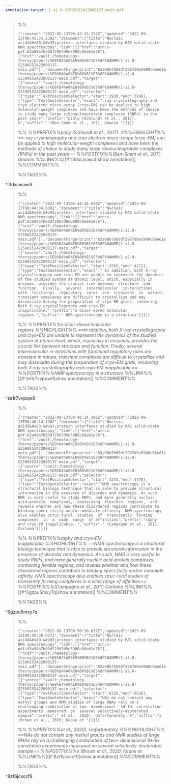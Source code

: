 ```yaml
---
annotation-target: 1-s2.0-S2590152422000137-main.pdf
---
```



>%%
>```annotation-json
>{"created":"2022-09-13T00:43:33.239Z","updated":"2022-09-13T00:43:33.239Z","document":{"title":"Nucleic acidâ&#x80;&#x93;protein interfaces studied by MAS solid-state NMR spectroscopy","link":[{"href":"urn:x-pdf:83a98b7b60df2987d9e5980c66e61e76"},{"href":"vault:/hematology-theroy/papers/%E8%B4%A8%E8%B0%B1%E5%8F%8ANMR/1-s2.0-S2590152422000137-main.pdf"}],"documentFingerprint":"83a98b7b60df2987d9e5980c66e61e76"},"uri":"vault:/hematology-theroy/papers/%E8%B4%A8%E8%B0%B1%E5%8F%8ANMR/1-s2.0-S2590152422000137-main.pdf","target":[{"source":"vault:/hematology-theroy/papers/%E8%B4%A8%E8%B0%B1%E5%8F%8ANMR/1-s2.0-S2590152422000137-main.pdf","selector":[{"type":"TextPositionSelector","start":2930,"end":3149},{"type":"TextQuoteSelector","exact":"-ray crystallography and cryo electron micro-scopy (cryo-EM) can be applied to high molecular-weight complexes and have been the methods of choice to study many large ribonucleoprotein complexes (RNPs) in the past years","prefix":"pidly (Schlundt et al., 2017). X","suffix":" (Ben-Shem et al., 2011; Ghanim "}]}]}
>```
>%%
>*%%PREFIX%%pidly (Schlundt et al., 2017). X%%HIGHLIGHT%% ==-ray crystallography and cryo electron micro-scopy (cryo-EM) can be applied to high molecular-weight complexes and have been the methods of choice to study many large ribonucleoprotein complexes (RNPs) in the past years== %%POSTFIX%%(Ben-Shem et al., 2011; Ghanim*
>%%LINK%%[[#^i3dxcwawi3|show annotation]]
>%%COMMENT%%
>
>%%TAGS%%
>
^i3dxcwawi3


>%%
>```annotation-json
>{"created":"2022-09-13T00:44:34.630Z","updated":"2022-09-13T00:44:34.630Z","document":{"title":"Nucleic acidâ&#x80;&#x93;protein interfaces studied by MAS solid-state NMR spectroscopy","link":[{"href":"urn:x-pdf:83a98b7b60df2987d9e5980c66e61e76"},{"href":"vault:/hematology-theroy/papers/%E8%B4%A8%E8%B0%B1%E5%8F%8ANMR/1-s2.0-S2590152422000137-main.pdf"}],"documentFingerprint":"83a98b7b60df2987d9e5980c66e61e76"},"uri":"vault:/hematology-theroy/papers/%E8%B4%A8%E8%B0%B1%E5%8F%8ANMR/1-s2.0-S2590152422000137-main.pdf","target":[{"source":"vault:/hematology-theroy/papers/%E8%B4%A8%E8%B0%B1%E5%8F%8ANMR/1-s2.0-S2590152422000137-main.pdf","selector":[{"type":"TextPositionSelector","start":3765,"end":4272},{"type":"TextQuoteSelector","exact":" In addition, both X-ray crystallography and cryo-EM are unable to represent the dynamics of the studied system at atomic level, which, especially in enzymes, provides the crucial link between  structure  and  function.  Finally,  several  intermolecular  in-teractions  with  functional  regulatory  roles  are  transient  in  nature; transient complexes are difficult to crystallize and may dissociate during the preparation of cryo-EM grids, rendering both X-ray crystallography and cryo-EM inapplicable.","prefix":"o disor-dered molecular regions.","suffix":" NMR spectroscopy is a structura"}]}]}
>```
>%%
>*%%PREFIX%%o disor-dered molecular regions.%%HIGHLIGHT%% ==In addition, both X-ray crystallography and cryo-EM are unable to represent the dynamics of the studied system at atomic level, which, especially in enzymes, provides the crucial link between  structure  and  function.  Finally,  several  intermolecular  in-teractions  with  functional  regulatory  roles  are  transient  in  nature; transient complexes are difficult to crystallize and may dissociate during the preparation of cryo-EM grids, rendering both X-ray crystallography and cryo-EM inapplicable.== %%POSTFIX%%NMR spectroscopy is a structura*
>%%LINK%%[[#^ze1r7vvpqw9|show annotation]]
>%%COMMENT%%
>
>%%TAGS%%
>
^ze1r7vvpqw9


>%%
>```annotation-json
>{"created":"2022-09-13T00:46:14.196Z","updated":"2022-09-13T00:46:14.196Z","document":{"title":"Nucleic acidâ&#x80;&#x93;protein interfaces studied by MAS solid-state NMR spectroscopy","link":[{"href":"urn:x-pdf:83a98b7b60df2987d9e5980c66e61e76"},{"href":"vault:/hematology-theroy/papers/%E8%B4%A8%E8%B0%B1%E5%8F%8ANMR/1-s2.0-S2590152422000137-main.pdf"}],"documentFingerprint":"83a98b7b60df2987d9e5980c66e61e76"},"uri":"vault:/hematology-theroy/papers/%E8%B4%A8%E8%B0%B1%E5%8F%8ANMR/1-s2.0-S2590152422000137-main.pdf","target":[{"source":"vault:/hematology-theroy/papers/%E8%B4%A8%E8%B0%B1%E5%8F%8ANMR/1-s2.0-S2590152422000137-main.pdf","selector":[{"type":"TextPositionSelector","start":4273,"end":4778},{"type":"TextQuoteSelector","exact":"NMR spectroscopy is a structural biology technique that is able to provide structural information in the presence of disorder and dynamics. As such, NMR is very useful to study RNPs, and more generally nucleic acid–protein  complexes,  containing  flexible  regions,  and  reveals whether and how these disordered regions contribute to binding speci-ficity and/or modulate affinity. NMR spectroscopy also enables struc-tural  studies  of  transiently  forming  complexes  in  a  wide  range  of affinities","prefix":"raphy and cryo-EM inapplicable. ","suffix":" (Campagne et al., 2011; Carloma"}]}]}
>```
>%%
>*%%PREFIX%%raphy and cryo-EM inapplicable.%%HIGHLIGHT%% ==NMR spectroscopy is a structural biology technique that is able to provide structural information in the presence of disorder and dynamics. As such, NMR is very useful to study RNPs, and more generally nucleic acid–protein  complexes,  containing  flexible  regions,  and  reveals whether and how these disordered regions contribute to binding speci-ficity and/or modulate affinity. NMR spectroscopy also enables struc-tural  studies  of  transiently  forming  complexes  in  a  wide  range  of affinities== %%POSTFIX%%(Campagne et al., 2011; Carloma*
>%%LINK%%[[#^6gzpu5mxy7q|show annotation]]
>%%COMMENT%%
>
>%%TAGS%%
>
^6gzpu5mxy7q


>%%
>```annotation-json
>{"created":"2022-09-13T00:50:30.037Z","updated":"2022-09-13T00:50:30.037Z","document":{"title":"Nucleic acidâ&#x80;&#x93;protein interfaces studied by MAS solid-state NMR spectroscopy","link":[{"href":"urn:x-pdf:83a98b7b60df2987d9e5980c66e61e76"},{"href":"vault:/hematology-theroy/papers/%E8%B4%A8%E8%B0%B1%E5%8F%8ANMR/1-s2.0-S2590152422000137-main.pdf"}],"documentFingerprint":"83a98b7b60df2987d9e5980c66e61e76"},"uri":"vault:/hematology-theroy/papers/%E8%B4%A8%E8%B0%B1%E5%8F%8ANMR/1-s2.0-S2590152422000137-main.pdf","target":[{"source":"vault:/hematology-theroy/papers/%E8%B4%A8%E8%B0%B1%E5%8F%8ANMR/1-s2.0-S2590152422000137-main.pdf","selector":[{"type":"TextPositionSelector","start":6320,"end":6526},{"type":"TextQuoteSelector","exact":"NAs do not contain any methyl groups and NMR studies of large RNAs rely on a challenging combination of two- dimensional  1H–1H  correlation  experiments  measured  on  several selectively-deuterated sample","prefix":" et al., 2020). Unfortunately, R","suffix":"s (Brown et al., 2020; Keane et "}]}]}
>```
>%%
>*%%PREFIX%%et al., 2020). Unfortunately, R%%HIGHLIGHT%% ==NAs do not contain any methyl groups and NMR studies of large RNAs rely on a challenging combination of two- dimensional  1H–1H  correlation  experiments  measured  on  several selectively-deuterated sample== %%POSTFIX%%s (Brown et al., 2020; Keane et*
>%%LINK%%[[#^8zf6jcxccf9|show annotation]]
>%%COMMENT%%
>
>%%TAGS%%
>
^8zf6jcxccf9
